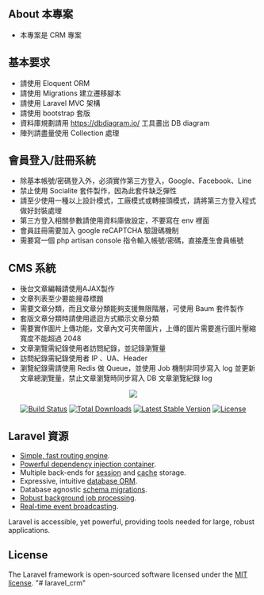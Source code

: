 ## About 本專案

- 本專案是 CRM 專案
 
## 基本要求

- 請使⽤ Eloquent ORM
- 請使⽤ Migrations 建⽴遷移腳本
- 請使⽤ Laravel MVC 架構
- 請使⽤ bootstrap 套版
- 資料庫規劃請⽤ https://dbdiagram.io/ ⼯具畫出 DB diagram
- 陣列請盡量使⽤ Collection 處理

## 會員登⼊/註冊系統
- 除基本帳號/密碼登⼊外，必須實作第三⽅登⼊，Google、Facebook、Line
- 禁⽌使⽤ Socialite 套件製作，因為此套件缺乏彈性
- 請⾄少使⽤⼀種以上設計模式，⼯廠模式或轉接頭模式，請將第三⽅登⼊程式做好封裝處理
- 第三⽅登⼊相關參數請使⽤資料庫做設定，不要寫在 env 裡⾯
- 會員註冊需要加⼊ google reCAPTCHA 驗證碼機制
- 需要寫⼀個 php artisan console 指令輸⼊帳號/密碼，直接產⽣會員帳號
  
## CMS 系統
- 後台⽂章編輯請使⽤AJAX製作
- ⽂章列表⾄少要能搜尋標題
- 需要⽂章分類，⽽且⽂章分類能夠⽀援無限階層，可使⽤ Baum 套件製作
- 套版⽂章分類時請使⽤遞迴⽅式顯⽰⽂章分類
- 需要實作圖⽚上傳功能，⽂章內⽂可夾帶圖⽚，上傳的圖⽚需要進⾏圖⽚壓縮寬度不能超過 2048
- ⽂章瀏覽需紀錄使⽤者訪問紀錄，並記錄瀏覽量
- 訪問紀錄需紀錄使⽤者 IP 、UA、Header
- 瀏覽紀錄需請使⽤ Redis 做 Queue，並使⽤ Job 機制⾮同步寫⼊ log 並更新⽂章總瀏覽量，禁⽌⽂章瀏覽時同步寫⼊ DB ⽂章瀏覽紀錄 log  
  
<p align="center"><img src="https://laravel.com/assets/img/components/logo-laravel.svg"></p>

<p align="center">
<a href="https://travis-ci.org/laravel/framework"><img src="https://travis-ci.org/laravel/framework.svg" alt="Build Status"></a>
<a href="https://packagist.org/packages/laravel/framework"><img src="https://poser.pugx.org/laravel/framework/d/total.svg" alt="Total Downloads"></a>
<a href="https://packagist.org/packages/laravel/framework"><img src="https://poser.pugx.org/laravel/framework/v/stable.svg" alt="Latest Stable Version"></a>
<a href="https://packagist.org/packages/laravel/framework"><img src="https://poser.pugx.org/laravel/framework/license.svg" alt="License"></a>
</p>

## Laravel 資源

- [Simple, fast routing engine](https://laravel.com/docs/routing).
- [Powerful dependency injection container](https://laravel.com/docs/container).
- Multiple back-ends for [session](https://laravel.com/docs/session) and [cache](https://laravel.com/docs/cache) storage.
- Expressive, intuitive [database ORM](https://laravel.com/docs/eloquent).
- Database agnostic [schema migrations](https://laravel.com/docs/migrations).
- [Robust background job processing](https://laravel.com/docs/queues).
- [Real-time event broadcasting](https://laravel.com/docs/broadcasting).

Laravel is accessible, yet powerful, providing tools needed for large, robust applications.

## License

The Laravel framework is open-sourced software licensed under the [MIT license](https://opensource.org/licenses/MIT).
"# laravel_crm" 
